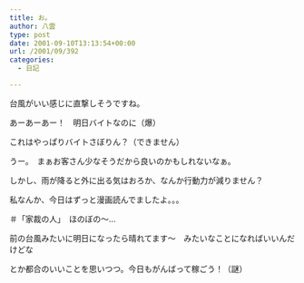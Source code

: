 ```yaml
---
title: お。
author: 八雲
type: post
date: 2001-09-10T13:13:54+00:00
url: /2001/09/392
categories:
  - 日記

---
```

台風がいい感じに直撃しそうですね。
  
あーあーあー！　明日バイトなのに（爆）
  
これはやっぱりバイトさぼりん？（できません）
  
うー。　まぁお客さん少なそうだから良いのかもしれないなぁ。
  
しかし、雨が降ると外に出る気はおろか、なんか行動力が減りません？
  
私なんか、今日はずっと漫画読んでましたよ。。。
  
＃「家裁の人」　ほのぼの～…
  
前の台風みたいに明日になったら晴れてます～　みたいなことになればいいんだけどな
  
とか都合のいいことを思いつつ。今日もがんばって稼ごう！（謎）